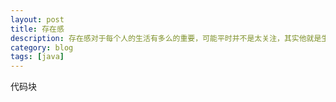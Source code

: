 ```yaml
---
layout: post
title: 存在感
description: 存在感对于每个人的生活有多么的重要，可能平时并不是太关注，其实他就是生活的全部
category: blog
tags: [java]
---
```



<pre>代码块</pre>


[-10]:    http://hushi55.github.io/  "-10"
